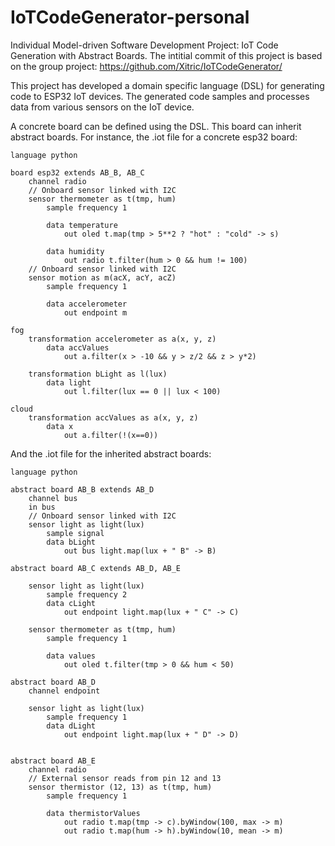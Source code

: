 # IoTCodeGenerator-personal
Individual Model-driven Software Development Project: IoT Code Generation with Abstract Boards.
The intitial commit of this project is based on the group project: https://github.com/Xitric/IoTCodeGenerator/

This project has developed a domain specific language (DSL) for generating code to ESP32 IoT devices.
The generated code samples and processes data from various sensors on the IoT device.

A concrete board can be defined using the DSL. This board can inherit abstract boards. For instance, the .iot file for a concrete esp32 board:
```
language python

board esp32 extends AB_B, AB_C	
	channel radio
	// Onboard sensor linked with I2C
	sensor thermometer as t(tmp, hum)
		sample frequency 1
		
		data temperature
			out oled t.map(tmp > 5**2 ? "hot" : "cold" -> s)
		
		data humidity
			out radio t.filter(hum > 0 && hum != 100)
	// Onboard sensor linked with I2C
	sensor motion as m(acX, acY, acZ)
		sample frequency 1
		 
		data accelerometer
			out endpoint m	

fog
	transformation accelerometer as a(x, y, z)
		data accValues
			out a.filter(x > -10 && y > z/2 && z > y*2)
			
	transformation bLight as l(lux)
		data light
			out l.filter(lux == 0 || lux < 100)
			
cloud
	transformation accValues as a(x, y, z)
		data x
			out a.filter(!(x==0)) 
```

And the .iot file for the inherited abstract boards:
```
language python

abstract board AB_B extends AB_D
	channel bus
	in bus
	// Onboard sensor linked with I2C
	sensor light as light(lux)
		sample signal
		data bLight
			out bus light.map(lux + " B" -> B)
	
abstract board AB_C extends AB_D, AB_E

	sensor light as light(lux)
		sample frequency 2
		data cLight
			out endpoint light.map(lux + " C" -> C)
				
	sensor thermometer as t(tmp, hum)
		sample frequency 1
		
		data values
			out oled t.filter(tmp > 0 && hum < 50)
			
abstract board AB_D
	channel endpoint
	
	sensor light as light(lux)
		sample frequency 1
		data dLight
			out endpoint light.map(lux + " D" -> D)


abstract board AB_E  
	channel radio
	// External sensor reads from pin 12 and 13
	sensor thermistor (12, 13) as t(tmp, hum)
		sample frequency 1 
		
		data thermistorValues
			out radio t.map(tmp -> c).byWindow(100, max -> m)
			out radio t.map(hum -> h).byWindow(10, mean -> m)
```
